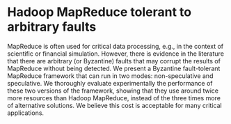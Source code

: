 # Hadoop MapReduce tolerant to arbitrary faults 

MapReduce is often used for critical data processing, e.g., in the context of scientific or financial simulation. However, there
is evidence in the literature that there are arbitrary (or Byzantine) faults that may corrupt the results of MapReduce without being
detected. We present a Byzantine fault-tolerant MapReduce framework that can run in two modes: non-speculative and speculative.
We thoroughly evaluate experimentally the performance of these two versions of the framework, showing that they use around twice
more resources than Hadoop MapReduce, instead of the three times more of alternative solutions. We believe this cost is acceptable
for many critical applications.
